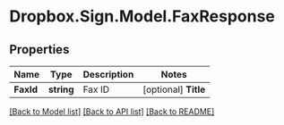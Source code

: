 # Dropbox.Sign.Model.FaxResponse

## Properties

Name | Type | Description | Notes
------------ | ------------- | ------------- | -------------
**FaxId** | **string** |  Fax ID  | [optional] **Title** | **string** |  Fax Title  | [optional] **OriginalTitle** | **string** |  Fax Original Title  | [optional] **Subject** | **string** |  Fax Subject  | [optional] **Message** | **string** |  Fax Message  | [optional] **Metadata** | **Object** |  Fax Metadata  | [optional] **CreatedAt** | **int** |  Fax Created At Timestamp  | [optional] **From** | **string** |  Fax Sender Email  | [optional] **Transmissions** | [**List&lt;FaxResponseTransmission&gt;**](FaxResponseTransmission.md) |  Fax Transmissions List  | [optional] **FilesUrl** | **string** |  Fax Files URL  | [optional] 

[[Back to Model list]](../README.md#documentation-for-models) [[Back to API list]](../README.md#documentation-for-api-endpoints) [[Back to README]](../README.md)

